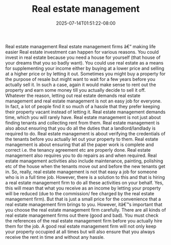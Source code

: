 ﻿---
title: "Real estate management"
date: 2025-07-14T01:51:22-08:00
description: "real estate Tips for Web Success"
featured_image: "/images/real estate.jpg"
tags: ["real estate"]
---

Real estate management
Real estate management firms â€“ making life easier
Real estate investment can happen for various reasons. You could invest in real estate because you need a house for yourself (that house of your dreams that you so badly want). You could use real estate as a means for supplementing your income either by buying at a lower price and selling at a higher price or by letting it out.  Sometimes you might buy a property for the purpose of resale but might want to wait for a few years before you actually sell it. In such a case, again it would make sense to rent out the property and earn some money till you actually decide to sell it off. 
Whatever the reason, letting out real estate demands real estate management and real estate management is not an easy job for everyone. In fact, a lot of people find it so much of a hassle that they prefer keeping their property vacant instead of letting it. Real estate management demands time, which you will rarely have. Real estate management is not just about finding tenants and collecting rent from them. Real estate management is also about ensuring that you do all the duties that a landlord/landlady is required to do. Real estate management is about verifying the credentials of the tenants before you actually let out your property to them. Real estate management is about ensuring that all the paper work is complete and correct i.e. the tenancy agreement etc are properly done. Real estate management also requires you to do repairs as and when required. Real estate management activities also include maintenance, painting, polishing etc of the house when the tenants move out and before the new tenants get in. So, really, real estate management is not that easy a job for someone who is in a full time job. However, there is a solution to this and that is hiring a real estate management firm to do all these activities on your behalf. Yes, this will mean that what you receive as an income by letting your property will be reduced (due to the commission/ fee charged by the real estate management firm). But that is just a small price for the convenience that a real estate management firm brings to you. However, itâ€™s important that you choose the real estate management firm carefully. There are all kinds of real estate management firms out there (good and bad). You must check the references of the real estate management firm before you actually hire them for the job. A good real estate management firm will not only keep your property occupied at all times but will also ensure that you always receive the rent in time and without any hassle.

